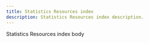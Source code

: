 ```yaml
---
title: Statistics Resources index
description: Statistics Resources index description.
---
```


Statistics Resources index body
